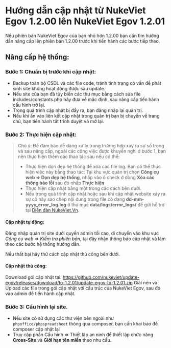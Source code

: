 # Hướng dẫn cập nhật từ NukeViet Egov 1.2.00 lên NukeViet Egov 1.2.01

Nếu phiên bản NukeViet Egov của bạn nhỏ hơn 1.2.00 bạn cần tìm hướng dẫn nâng cấp lên phiên bản 1.2.00 trước khi tiến hành các bước tiếp theo.

## Nâng cấp hệ thống:

### Bước 1: Chuẩn bị trước khi cập nhật:

- Backup toàn bộ CSDL và các file code, tránh tình trạng có vấn đề phát sinh site không hoạt động được sau update.
- Nếu site của bạn đã tùy biến các thư mục bằng cách sửa file includes/constants.php hãy đưa về mặc định, sau nâng cấp tiến hành cấu hình trở lại.
- Trong quá trình cập nhật bị đẩy ra, bạn đăng nhập lại quản trị.
- Nếu khi ấn vào liên kết cập nhật trong quản trị bạn bị chuyển về trang chủ, bạn tiến hành tắt trình duyệt và mở lại.

### Bước 2: Thực hiện cập nhật:

> Chú ý: Để đảm bảo dễ dàng xử lý trong trường hợp xảy ra sự số trong và sau nâng cấp, ngoài các công việc được khuyến nghị ở bước 1, bạn nên thực hiện thêm các thao tác sau nếu có thể:
> - Thực hiện dọn dẹp hệ thống để xóa các file log. Bạn có thể thực hiện việc này bằng thao tác: Tại khu vực quản trị chọn **Công cụ web => Dọn dẹp hệ thống**, nhấp vào ô check ở dòng **Xóa các thông báo lỗi** sau đó nhấp **Thực hiện**
> - Thực hiện cập nhật bằng một trong các cách bên dưới.
> - Nếu trong quá trình cập nhật hoặc sau khi cập nhật website xảy ra sự cố hãy sao chép nội dung trong file có dạng **dd-mm-yyyy_error_log.log** ở thư mục **data/logs/error_logs/** để gửi hỗ trợ tại [Diễn đàn NukeViet.Vn](https://nukeviet.vn/vi/forum/nang-cap-egov/).

#### Cập nhật tự động:

Đăng nhập quản trị site dưới quyền admin tối cao, di chuyển vào khu vực *Công cụ web => Kiểm tra phiên bản*, tại đây nhận thông báo cập nhật và làm theo các bước hệ thống hướng dẫn.

Nếu thất bại hãy thử cách cập nhật thủ công bên dưới.

#### Cập nhật thủ công:

Download gói cập nhật tại: https://github.com/nukeviet/update-egov/releases/download/to-1.2.01/update-egov-to-1.2.01.zip
Giải nén và Upload các file trong gói cập nhật với cấu trúc của NukeViet Egov, sau đó vào admin để tiến hành cập nhật.

### Bước 3: Cấu hình lại site.

- Nếu site có sử dụng các thư viện bên ngoài như `phpoffice/phpspreadsheet` thông qua composer, bạn cần khai báo để composer cập nhật lại
- Truy cập phần Cấu hình => Thiết lập an ninh để thiết lập chức năng **Cross-Site** và **Giới hạn tên miền** theo nhu cầu.
